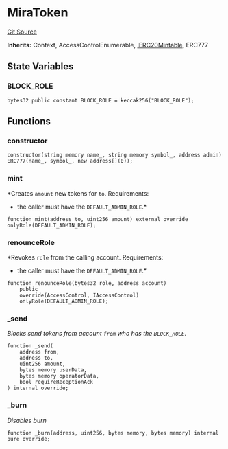 # MiraToken
[Git Source](https://github.com/Crossbell-Box/Crossbell-Contracts/blob/638047aa8a24788643a179bc4e4bad5b13618581/contracts/mocks/MiraToken.sol)

**Inherits:**
Context, AccessControlEnumerable, [IERC20Mintable](/contracts/interfaces/IERC20Mintable.sol/contract.IERC20Mintable.md), ERC777


## State Variables
### BLOCK_ROLE

```solidity
bytes32 public constant BLOCK_ROLE = keccak256("BLOCK_ROLE");
```


## Functions
### constructor


```solidity
constructor(string memory name_, string memory symbol_, address admin) ERC777(name_, symbol_, new address[](0));
```

### mint

*Creates `amount` new tokens for `to`.
Requirements:
- the caller must have the `DEFAULT_ADMIN_ROLE`.*


```solidity
function mint(address to, uint256 amount) external override onlyRole(DEFAULT_ADMIN_ROLE);
```

### renounceRole

*Revokes `role` from the calling account.
Requirements:
- the caller must have the `DEFAULT_ADMIN_ROLE`.*


```solidity
function renounceRole(bytes32 role, address account)
    public
    override(AccessControl, IAccessControl)
    onlyRole(DEFAULT_ADMIN_ROLE);
```

### _send

*Blocks send tokens from account `from` who has the `BLOCK_ROLE`.*


```solidity
function _send(
    address from,
    address to,
    uint256 amount,
    bytes memory userData,
    bytes memory operatorData,
    bool requireReceptionAck
) internal override;
```

### _burn

*Disables burn*


```solidity
function _burn(address, uint256, bytes memory, bytes memory) internal pure override;
```

